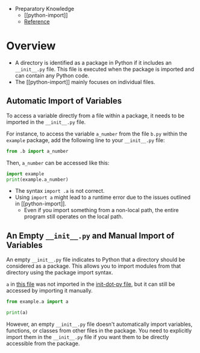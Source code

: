 - Preparatory Knowledge
  - [[python-import]]
  - [Reference](https://www.geeksforgeeks.org/create-access-python-package/)

# Overview
- A directory is identified as a package in Python if it includes an `__init__.py` file. This file is executed when the package is imported and can contain any Python code.
- The [[python-import]] mainly focuses on individual files.

## Automatic Import of Variables

To access a variable directly from a file within a package, it needs to be imported in the `__init__.py` file.

For instance, to access the variable `a_number` from the file `b.py` within the `example` package, add the following line to your `__init__.py` file:

```python
from .b import a_number
```

Then, `a_number` can be accessed like this:

```python
import example
print(example.a_number)
```

- The syntax `import .a` is not correct.
- Using `import a` might lead to a runtime error due to the issues outlined in [[python-import]].
  - Even if you import something from a non-local path, the entire program still operates on the local path.

## An Empty `__init__.py` and Manual Import of Variables

An empty `__init__.py` file indicates to Python that a directory should be considered as a package. This allows you to import modules from that directory using the package import syntax.

`a` in [this file](example/a.py) was not imported in the [init-dot-py file](example/__init__.py), but it can still be accessed by importing it manually.

```python
from example.a import a

print(a)
```

However, an empty `__init__.py` file doesn't automatically import variables, functions, or classes from other files in the package. You need to explicitly import them in the `__init__.py` file if you want them to be directly accessible from the package.
